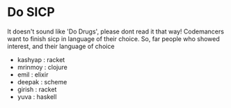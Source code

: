 # Do SICP
It doesn't sound like 'Do Drugs', please dont read it that way! Codemancers want
to finish sicp in language of their choice. So, far people who showed interest,
and their language of choice

- kashyap : racket
- mrinmoy : clojure
- emil : elixir
- deepak : scheme
- girish : racket
- yuva : haskell
